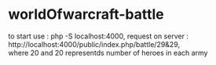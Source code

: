 # worldOfwarcraft-battle
to start use : php -S localhost:4000,
request on server : http://localhost:4000/public/index.php/battle/29&29,  
where 20 and 20 representds number of heroes in each army
